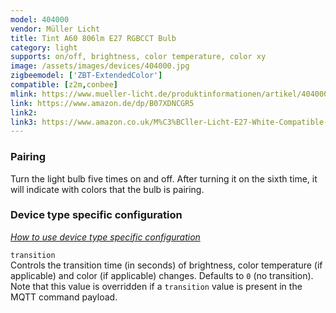 ```yaml
---
model: 404000 
vendor: Müller Licht 
title: Tint A60 806lm E27 RGBCCT Bulb
category: light
supports: on/off, brightness, color temperature, color xy
image: /assets/images/devices/404000.jpg
zigbeemodel: ['ZBT-ExtendedColor']
compatible: [z2m,conbee]
mlink: https://www.mueller-licht.de/produktinformationen/artikel/404000/
link: https://www.amazon.de/dp/B07XDNCGR5
link2: 
link3: https://www.amazon.co.uk/M%C3%BCller-Licht-E27-White-Compatible-Controllable-Dimmable/dp/B07CSFNJQP 
---
```

### Pairing
Turn the light bulb five times on and off. After turning it on the sixth time,
it will indicate with colors that the bulb is pairing.


### Device type specific configuration
*[How to use device type specific configuration](https://www.zigbee2mqtt.io/information/configuration)*


`transition`   
Controls the transition time (in seconds) of brightness,
color temperature (if applicable) and color (if applicable) changes. Defaults to `0` (no transition).
Note that this value is overridden if a `transition` value is present in the MQTT command payload. 

